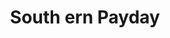 ---
title: South ern Payday
slug: south-ern-payday
updated-on: '2024-05-30T13:44:31.749Z'
created-on: '2024-05-30T13:41:46.671Z'
published-on: '2024-05-30T13:54:32.469Z'
f_city-state-2:
- cms/city/kenner-la.md
- cms/city/gretna-la.md
- cms/city/new-orleans-la.md
f_locations:
- cms/payday-loan/south-ern-payday-26600.md
- cms/payday-loan/south-ern-payday-26601.md
- cms/payday-loan/south-ern-payday-26602.md
- cms/payday-loan/south-ern-payday-26603.md
- cms/payday-loan/south-ern-payday-26604.md
- cms/payday-loan/south-ern-payday-26605.md
- cms/payday-loan/south-ern-payday-26606.md
f_states:
- cms/state/louisiana.md
layout: '[company].html'
tags: company
---